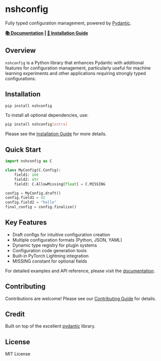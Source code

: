 # nshconfig

Fully typed configuration management, powered by [Pydantic](https://github.com/pydantic/pydantic/).

**[📚 Documentation](https://nima.sh/nshconfig/) | [🔧 Installation Guide](https://nima.sh/nshconfig/installation.html)**

## Overview

`nshconfig` is a Python library that enhances Pydantic with additional features for configuration management, particularly useful for machine learning experiments and other applications requiring strongly typed configurations.

## Installation

```bash
pip install nshconfig
```

To install all optional dependencies, use:

```bash
pip install nshconfig[extra]
```

Please see the [Installation Guide](https://nima.sh/nshconfig/installation.html) for more details.

## Quick Start

```python
import nshconfig as C

class MyConfig(C.Config):
    field1: int
    field2: str
    field3: C.AllowMissing[float] = C.MISSING

config = MyConfig.draft()
config.field1 = 42
config.field2 = "hello"
final_config = config.finalize()
```

## Key Features

- Draft configs for intuitive configuration creation
- Multiple configuration formats (Python, JSON, YAML)
- Dynamic type registry for plugin systems
- Configuration code generation tools
- Built-in PyTorch Lightning integration
- MISSING constant for optional fields

For detailed examples and API reference, please visit the [documentation](https://nima.sh/nshconfig/).

## Contributing

Contributions are welcome! Please see our [Contributing Guide](https://nima.sh/nshconfig/contributing.html) for details.

## Credit

Built on top of the excellent [pydantic](https://github.com/pydantic/pydantic/) library.

## License

MIT License
